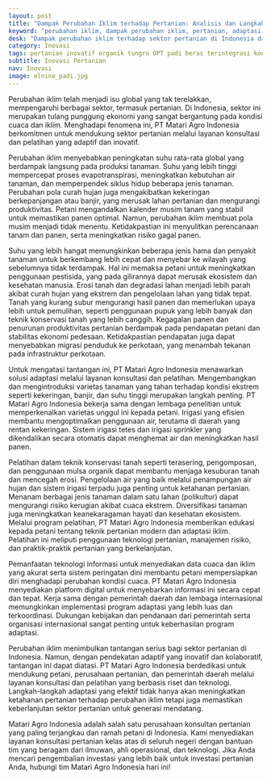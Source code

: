 ```yaml
---
layout: post
title: "Dampak Perubahan Iklim terhadap Pertanian: Analisis dan Langkah-Langkah Adaptasi"
keyword: "perubahan iklim, dampak perubahan iklim, pertanian, adaptasi pertanian, perubahan cuaca, PT Matari Agro Indonesia, konsultan pertanian, pusat pelatihan pertanian"
desk: "Dampak perubahan iklim terhadap sektor pertanian di Indonesia dan langkah-langkah adaptasi yang bisa diambil untuk mengatasi tantangan tersebut. "
category: Inovasi
tags: pertanian inovatif organik tungro OPT padi beras terintegrasi konsultan ketahanan pangan
subtitle: Inovasi Pertanian
nav: Inovasi
image: elnino_padi.jpg
---
```


Perubahan iklim telah menjadi isu global yang tak terelakkan, mempengaruhi berbagai sektor, termasuk pertanian. Di Indonesia, sektor ini merupakan tulang punggung ekonomi yang sangat bergantung pada kondisi cuaca dan iklim. Menghadapi fenomena ini, PT Matari Agro Indonesia berkomitmen untuk mendukung sektor pertanian melalui layanan konsultasi dan pelatihan yang adaptif dan inovatif.

Perubahan iklim menyebabkan peningkatan suhu rata-rata global yang berdampak langsung pada produksi tanaman. Suhu yang lebih tinggi mempercepat proses evapotranspirasi, meningkatkan kebutuhan air tanaman, dan memperpendek siklus hidup beberapa jenis tanaman. Perubahan pola curah hujan juga mengakibatkan kekeringan berkepanjangan atau banjir, yang merusak lahan pertanian dan mengurangi produktivitas. Petani mengandalkan kalender musim tanam yang stabil untuk memastikan panen optimal. Namun, perubahan iklim membuat pola musim menjadi tidak menentu. Ketidakpastian ini menyulitkan perencanaan tanam dan panen, serta meningkatkan risiko gagal panen.

Suhu yang lebih hangat memungkinkan beberapa jenis hama dan penyakit tanaman untuk berkembang lebih cepat dan menyebar ke wilayah yang sebelumnya tidak terdampak. Hal ini memaksa petani untuk meningkatkan penggunaan pestisida, yang pada gilirannya dapat merusak ekosistem dan kesehatan manusia. Erosi tanah dan degradasi lahan menjadi lebih parah akibat curah hujan yang ekstrem dan pengelolaan lahan yang tidak tepat. Tanah yang kurang subur mengurangi hasil panen dan memerlukan upaya lebih untuk pemulihan, seperti penggunaan pupuk yang lebih banyak dan teknik konservasi tanah yang lebih canggih. Kegagalan panen dan penurunan produktivitas pertanian berdampak pada pendapatan petani dan stabilitas ekonomi pedesaan. Ketidakpastian pendapatan juga dapat menyebabkan migrasi penduduk ke perkotaan, yang menambah tekanan pada infrastruktur perkotaan.

Untuk mengatasi tantangan ini, PT Matari Agro Indonesia menawarkan solusi adaptasi melalui layanan konsultasi dan pelatihan. Mengembangkan dan mengintroduksi varietas tanaman yang tahan terhadap kondisi ekstrem seperti kekeringan, banjir, dan suhu tinggi merupakan langkah penting. PT Matari Agro Indonesia bekerja sama dengan lembaga penelitian untuk memperkenalkan varietas unggul ini kepada petani. Irigasi yang efisien membantu mengoptimalkan penggunaan air, terutama di daerah yang rentan kekeringan. Sistem irigasi tetes dan irigasi sprinkler yang dikendalikan secara otomatis dapat menghemat air dan meningkatkan hasil panen.

Pelatihan dalam teknik konservasi tanah seperti terasering, pengomposan, dan penggunaan mulsa organik dapat membantu menjaga kesuburan tanah dan mencegah erosi. Pengelolaan air yang baik melalui penampungan air hujan dan sistem irigasi terpadu juga penting untuk ketahanan pertanian. Menanam berbagai jenis tanaman dalam satu lahan (polikultur) dapat mengurangi risiko kerugian akibat cuaca ekstrem. Diversifikasi tanaman juga meningkatkan keanekaragaman hayati dan kesehatan ekosistem. Melalui program pelatihan, PT Matari Agro Indonesia memberikan edukasi kepada petani tentang teknik pertanian modern dan adaptasi iklim. Pelatihan ini meliputi penggunaan teknologi pertanian, manajemen risiko, dan praktik-praktik pertanian yang berkelanjutan.

Pemanfaatan teknologi informasi untuk menyediakan data cuaca dan iklim yang akurat serta sistem peringatan dini membantu petani mempersiapkan diri menghadapi perubahan kondisi cuaca. PT Matari Agro Indonesia menyediakan platform digital untuk menyebarkan informasi ini secara cepat dan tepat. Kerja sama dengan pemerintah daerah dan lembaga internasional memungkinkan implementasi program adaptasi yang lebih luas dan terkoordinasi. Dukungan kebijakan dan pendanaan dari pemerintah serta organisasi internasional sangat penting untuk keberhasilan program adaptasi.

Perubahan iklim menimbulkan tantangan serius bagi sektor pertanian di Indonesia. Namun, dengan pendekatan adaptif yang inovatif dan kolaboratif, tantangan ini dapat diatasi. PT Matari Agro Indonesia berdedikasi untuk mendukung petani, perusahaan pertanian, dan pemerintah daerah melalui layanan konsultasi dan pelatihan yang berbasis riset dan teknologi. Langkah-langkah adaptasi yang efektif tidak hanya akan meningkatkan ketahanan pertanian terhadap perubahan iklim tetapi juga memastikan keberlanjutan sektor pertanian untuk generasi mendatang.

Matari Agro Indonesia adalah salah satu perusahaan konsultan pertanian yang paling terjangkau dan ramah petani di Indonesia. Kami menyediakan layanan konsultasi pertanian kelas atas di seluruh negeri dengan bantuan tim yang beragam dari ilmuwan, ahli operasional, dan teknologi. Jika Anda mencari pengembalian investasi yang lebih baik untuk investasi pertanian Anda, hubungi tim Matari Agro Indonesia hari ini!

